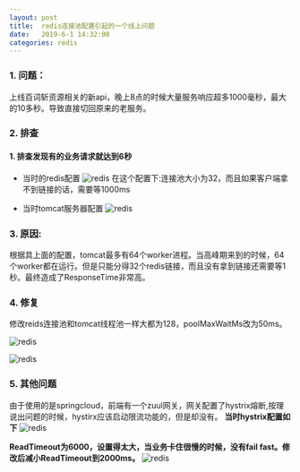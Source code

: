 ```yaml
---
layout: post
title:  redis连接池配置引起的一个线上问题
date:   2019-6-1 14:32:00
categories: redis
---
```


### 1. 问题：
上线百词斩资源相关的新api，晚上8点的时候大量服务响应超多1000毫秒，最大的10多秒。导致直接切回原来的老服务。

### 2. 排查
#### 1. 排查发现有的业务请求就达到6秒
* 当时的redis配置
![redis](https://raw.githubusercontent.com/QuietListener/quietlistener.github.io/master/images/20190119-redis-config1.png)
 在这个配置下:连接池大小为32，而且如果客户端拿不到链接的话，需要等1000ms  


* 当时tomcat服务器配置
![redis](https://raw.githubusercontent.com/QuietListener/quietlistener.github.io/master/images/20190119-tomcat-config.png)
 
### 3. 原因: 
根据具上面的配置，tomcat最多有64个worker进程。当高峰期来到的时候，64个worker都在运行。但是只能分得32个redis链接，而且没有拿到链接还需要等1秒。最终造成了ResponseTime非常高。

### 4. 修复
修改reids连接池和tomcat线程池一样大都为128，poolMaxWaitMs改为50ms。

![redis](https://raw.githubusercontent.com/QuietListener/quietlistener.github.io/master/images/20190119-redis-config2.png)

![redis](https://raw.githubusercontent.com/QuietListener/quietlistener.github.io/master/images/20190119-tomcat-config2.png)
 

### 5. 其他问题
由于使用的是springcloud，前端有一个zuul网关，网关配置了hystrix熔断,按理说出问题的时候，hystirx应该启动限流功能的，但是却没有。
**当时hystrix配置如下**
 ![redis](https://raw.githubusercontent.com/QuietListener/quietlistener.github.io/master/images/20190119-springcloud-error.png)
 
**ReadTimeout为6000，设置得太大，当业务卡住很慢的时候，没有fail fast。修改后减小ReadTimeout到2000ms。**
 ![redis](https://raw.githubusercontent.com/QuietListener/quietlistener.github.io/master/images/20190119-springcloud.png)
